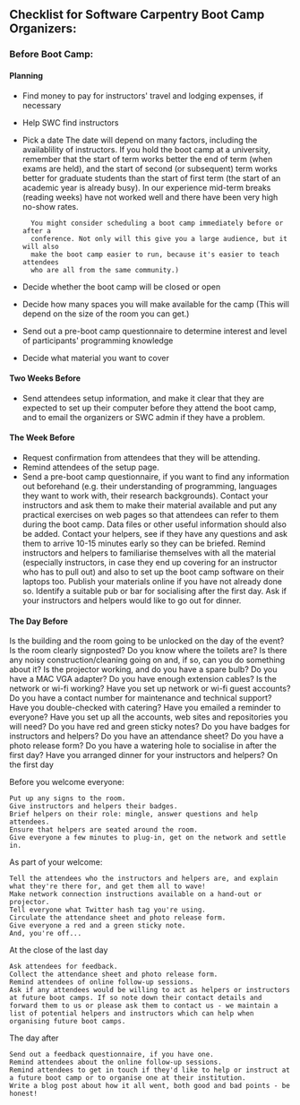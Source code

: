 ## Checklist for Software Carpentry Boot Camp Organizers:

### Before Boot Camp:

#### Planning

- Find money to pay for instructors' travel and lodging expenses, if necessary
- Help SWC find instructors
- Pick a date
		The date will depend on many factors, including the availablility of
		instructors. If you hold the boot camp at a university, remember that the
		start of term works better the end of term (when exams are held), and the
		start of second (or subsequent) term works better for graduate students
		than the start of first term (the start of an academic year is already
		busy). In our experience mid-term breaks (reading weeks) have not worked
		well and there have been very high no-show rates.  
		
		You might consider scheduling a boot camp immediately before or after a
		conference. Not only will this give you a large audience, but it will also
		make the boot camp easier to run, because it's easier to teach attendees
		who are all from the same community.)
- Decide whether the boot camp will be closed or open
- Decide how many spaces you will make available for the camp
		(This will depend on the size of the room you can get.)
- Send out a pre-boot camp questionnaire to determine interest and level
  of participants' programming knowledge 
- Decide what material you want to cover

#### Two Weeks Before

- Send attendees setup information, and make it clear that they are expected to
	set up their computer before they attend the boot camp, and to email the
	organizers or SWC admin if they have a problem.

#### The Week Before

- Request confirmation from attendees that they will be attending.
- Remind attendees of the setup page.
- Send a pre-boot camp questionnaire, if you want to find any information out beforehand (e.g. their understanding of programming, languages they want to work with, their research backgrounds).
    Contact your instructors and ask them to make their material available and put any practical exercises on web pages so that attendees can refer to them during the boot camp. Data files or other useful information should also be added.
    Contact your helpers, see if they have any questions and ask them to arrive 10-15 minutes early so they can be briefed.
    Remind instructors and helpers to familiarise themselves with all the material (especially instructors, in case they end up covering for an instructor who has to pull out) and also to set up the boot camp software on their laptops too.
    Publish your materials online if you have not already done so.
    Identify a suitable pub or bar for socialising after the first day.
    Ask if your instructors and helpers would like to go out for dinner.

#### The Day Before

Is the building and the room going to be unlocked on the day of the event?
    Is the room clearly signposted?
    Do you know where the toilets are?
    Is there any noisy construction/cleaning going on and, if so, can you do something about it?
    Is the projector working, and do you have a spare bulb?
    Do you have a MAC VGA adapter?
    Do you have enough extension cables?
    Is the network or wi-fi working?
    Have you set up network or wi-fi guest accounts?
    Do you have a contact number for maintenance and technical support?
    Have you double-checked with catering?
    Have you emailed a reminder to everyone?
    Have you set up all the accounts, web sites and repositories you will need?
    Do you have red and green sticky notes?
    Do you have badges for instructors and helpers?
    Do you have an attendance sheet?
    Do you have a photo release form?
    Do you have a watering hole to socialise in after the first day?
    Have you arranged dinner for your instructors and helpers?
 On the first day

Before you welcome everyone:

    Put up any signs to the room.
    Give instructors and helpers their badges.
    Brief helpers on their role: mingle, answer questions and help attendees.
    Ensure that helpers are seated around the room.
    Give everyone a few minutes to plug-in, get on the network and settle in.

As part of your welcome:

    Tell the attendees who the instructors and helpers are, and explain what they're there for, and get them all to wave!
    Make network connection instructions available on a hand-out or projector.
    Tell everyone what Twitter hash tag you're using.
    Circulate the attendance sheet and photo release form.
    Give everyone a red and a green sticky note.
    And, you're off...

At the close of the last day

    Ask attendees for feedback.
    Collect the attendance sheet and photo release form.
    Remind attendees of online follow-up sessions.
    Ask if any attendees would be willing to act as helpers or instructors at future boot camps. If so note down their contact details and forward them to us or please ask them to contact us - we maintain a list of potential helpers and instructors which can help when organising future boot camps.

The day after

    Send out a feedback questionnaire, if you have one.
    Remind attendees about the online follow-up sessions.
    Remind attendees to get in touch if they'd like to help or instruct at a future boot camp or to organise one at their institution.
    Write a blog post about how it all went, both good and bad points - be honest!
